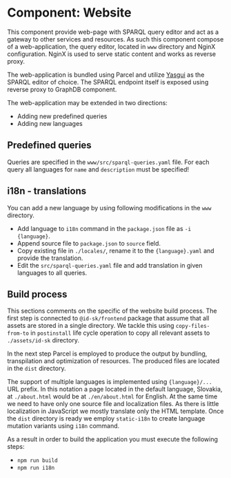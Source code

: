# Component:  Website
This component provide web-page with SPARQL query editor and act as a gateway to other services and resources.
As such this component compose of a web-application, the query editor, located in ```www``` directory and NginX configuration.
NginX is used to serve static content and works as reverse proxy.

The web-application is bundled using Parcel and utilize [Yasgui](https://triply.cc/docs/yasgui) as the SPARQL editor of choice.
The SPARQL endpoint itself is exposed using reverse proxy to GraphDB component.

The web-application may be extended in two directions:
 * Adding new predefined queries
 * Adding new languages

## Predefined queries
Queries are specified in the ```www/src/sparql-queries.yaml``` file. 
For each query all languages for ```name``` and ```description``` must be specified!

## i18n - translations
You can add a new language by using following modifications in the ```www``` directory.
 * Add language to ```i18n``` command in the ```package.json``` file as ```-i {language}```.
 * Append source file to ```package.json``` to ```source``` field.
 * Copy existing file in ```./locales/```, rename it to the ```{language}.yaml``` and provide the translation.
 * Edit the ```src/sparql-queries.yaml``` file and add translation in given languages to all queries.

## Build process
This sections comments on the specific of the website build process.
The first step is connected to ```@id-sk/frontend``` package that assume that all assets are stored in a single directory.
We tackle this using ```copy-files-from-to``` in ```postinstall``` life cycle operation to copy all relevant assets to ```./assets/id-sk``` directory.

In the next step Parcel is employed to produce the output by bundling, transpilation and optimization of resources.
The produced files are located in the ```dist``` directory. 

The support of multiple languages is implemented using ```{language}/...``` URL prefix.
In this notation a page located in the default language, Slovakia, at ```./about.html``` would be at ```./en/about.html``` for English.
At the same time we need to have only one source file and localization files. 
As there is little localization in JavaScript we mostly translate only the HTML template.
Once the ```dist``` directory is ready we employ ```static-i18n``` to create language mutation variants using ```i18n``` command.

As a result in order to build the application you must execute the following steps:
 * ```npm run build```
 * ```npm run i18n```

